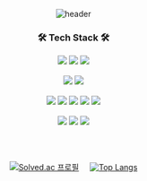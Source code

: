 <div align=center>
  
<!-- ![slice](https://capsule-render.vercel.app/api?type=slice&color=auto&height=200&text=Hi&nbsp;there👋&fontSize=48&fontAlign=80&rotate=12&fontAlignY=15&desc=YeongSeo's&nbsp;GitHub!&descAlign=80&descAlignY=35) <br>  -->

![header](https://capsule-render.vercel.app/api?type=waving&color=auto&height=270&section=header&text=Welcome&fontSize=70&animation=fadeIn&fontAlignY=38&desc=YeongSeo's&nbsp;%20GitHub!&descAlignY=53&descAlign=57)
 <br>  


### 🛠 Tech Stack 🛠
<img src="https://img.shields.io/badge/Java-007396?style=flat-square&logo=java&logoColor=white"/></a>
<img src="https://img.shields.io/badge/C++-00599C?style=flat-square&logo=C%2B%2B&logoColor=white"/></a>
<img src="https://img.shields.io/badge/Python-3766AB?style=flat-square&logo=Python&logoColor=white"/></a> 
<br>  
<img src="https://img.shields.io/badge/Spring-6DB33F?style=flat-square&logo=Spring&logoColor=white"/></a>
<img src="https://img.shields.io/badge/MySQL-4479A1?style=flat-square&logo=MySql&logoColor=white"/></a>
<br>  
<img src="https://img.shields.io/badge/HTML5-F93F17?style=flat-square&logo=html5&logoColor=white"/></a>
<img src="https://img.shields.io/badge/CSS3-1572B6?style=flat-square&logo=css3&logoColor=white"/></a>
<img src="https://img.shields.io/badge/JavaScript-ffb13b?style=flat-square&logo=javascript&logoColor=white"/></a>
<img src="https://img.shields.io/badge/React.js-61DAFB?style=flat-square&logo=React&logoColor=black"/></a>
<img src="https://img.shields.io/badge/Vue.js-4FC08D?style=flat-square&logo=Vue.js&logoColor=black"/></a>
<br>  
<img src="https://img.shields.io/badge/Git-F05032?style=flat-square&logo=Git&logoColor=white"/></a>
<img src="https://img.shields.io/badge/Jira-0052CC?style=flat-square&logo=Jira&logoColor=white"/></a>
<img src="https://img.shields.io/badge/AWS-232F3E?style=flat-square&logo=amazonaws&logoColor=white"/></a>

<br>  
<br>  

[![Solved.ac 프로필](http://mazassumnida.wtf/api/v2/generate_badge?boj=you2882)](https://solved.ac/you2882) &nbsp; &nbsp;
[![Top Langs](https://github-readme-stats.vercel.app/api/top-langs/?username=hanb613&layout=compact)](https://github.com/hanb613/github-readme-stats)

 
</div>
